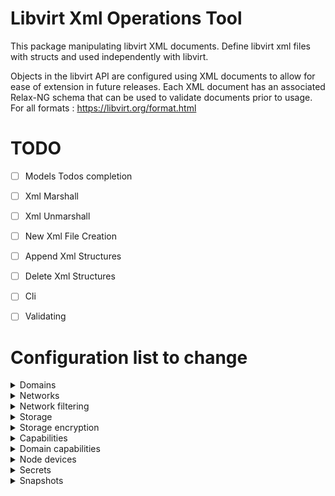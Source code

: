 # Libvirt Xml Operations Tool

This package manipulating libvirt XML documents. Define libvirt xml files with structs and used independently with libvirt.

Objects in the libvirt API are configured using XML documents to allow for ease of extension in future releases. Each XML document has an associated Relax-NG schema that can be used to validate documents prior to usage. For all formats : https://libvirt.org/format.html


# TODO
* [ ]  Models Todos completion
* [ ]  Xml Marshall
* [ ]  Xml Unmarshall
* [ ]  New Xml File Creation
* [ ]  Append Xml Structures
* [ ]  Delete Xml Structures
* [ ]  Cli 
* [ ]   Validating


# Configuration list to change 
<details>
 <summary>Domains</summary>

* [x] Element and attribute overview 
* [x] General metadata
* [ ] Operating system booting
* [ ] BIOS bootloader
* [ ] Host bootloader
* [ ] Direct kernel boot
* [ ] Container boot
* [ ] SMBIOS System Information
* [x] CPU Allocation
* [ ] IOThreads Allocation
* [ ] CPU Tuning
* [x] Memory Allocation
* [ ] Memory Backing
* [ ] Memory Tuning
* [ ] NUMA Node Tuning
* [ ] Block I/O Tuning
* [ ] Resource partitioning
* [x] CPU model and topology
* [x] Events configuration
* [x] Power Management
* [x] Hypervisor features
* [x] Time keeping
* [ ] Performance monitoring events
* [x] Devices
* [ ] Hard drives, floppy disks, CDROMs
* [ ] Filesystems
* [ ] Device Addresses
* [ ] Virtio-related options
* [x] Controllers
* [ ] Device leases
* [ ] Host device assignment
* [ ] USB / PCI / SCSI devices
* [ ] Block / character devices
* [ ] Redirected devices
* [ ] Smartcard devices
* [x] Network interfaces
* [x] Virtual network
* [x] Bridge to LAN
* [x] Userspace SLIRP stack
* [x] Generic ethernet connection
* [x] Direct attachment to physical interface
* [x] PCI Passthrough
* [x] Multicast tunnel
* [x] TCP tunnel
* [x] UDP unicast tunnel
* [x] Setting the NIC model
* [x] Setting NIC driver-specific options
* [x] Setting network backend-specific options
* [x] Overriding the target element
* [x] Specifying boot order
* [x] Interface ROM BIOS configuration
* [x] Setting up a network backend in a driver domain
* [x] Quality of service
* [x] Setting VLAN tag (on supported network types only)
* [x] Modifying virtual link state
* [x] MTU configuration
* [x] Coalesce settings
* [x] IP configuration
* [x] vhost-user interface
* [x] Traffic filtering with NWFilter
* [ ] Input devices
* [ ] Hub devices
* [x] Graphical framebuffers
* [ ] Video devices
* [ ] Consoles, serial, parallel & channel devices
* [ ] Guest interface
* [ ] Parallel port
* [ ] Serial port
* [ ] Console
* [ ] Relationship between serial ports and consoles
* [ ] Channel
* [ ] Host interface
* [ ] Domain logfile
* [ ] Device logfile
* [ ] Virtual console
* [ ] Null device
* [ ] Pseudo TTY
* [ ] Host device proxy
* [ ] Named pipe
* [ ] TCP client/server
* [ ] UDP network console
* [ ] UNIX domain socket client/server
* [ ] Spice channel
* [ ] Nmdm device
* [ ] Sound devices
* [ ] Watchdog device
* [x] Memory balloon device
* [ ] Random number generator device
* [ ] TPM device
* [ ] NVRAM device
* [ ] panic device
* [ ] Shared memory device
* [ ] Memory devices
* [ ] IOMMU devices
* [ ] Security label</details>

<details>
 <summary>Networks</summary>

</details>
<details>
 <summary>Network filtering</summary>

</details>
<details>
 <summary>Storage</summary>

</details>
<details>
 <summary>Storage encryption</summary>

</details>
<details>
 <summary>Capabilities</summary>

</details>
<details>
 <summary>Domain capabilities</summary>

</details>
<details>
 <summary>Node devices</summary>

</details>
<details>
 <summary>Secrets</summary>

</details>
<details>
 <summary>Snapshots</summary>
</details>
